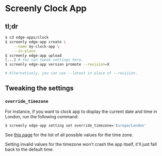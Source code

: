 # Screenly Clock App

## tl;dr

```bash
$ cd edge-apps/clock
$ screenly edge-app create \
    --name my-clock-app \
    --in-place
$ screenly edge-app upload
[...] # You can tweak settings here.
$ screenly edge-app version promote --revision=X

# Alternatively, you can use --latest in place of --revision.
```

## Tweaking the settings

### `override_timezone`

For instance, if you want to clock app to display the current date and time in London,
run the following command:

```bash
$ screenly edge-app setting set override_timezone='Europe/London'
```

See [this page](https://www.ibm.com/docs/en/cloudpakw3700/2.3.0.0?topic=SS6PD2_2.3.0/doc/psapsys_restapi/time_zone_list.htm)
for the list of all possible values for the time zone.

Setting invalid values for the timezone won't crash the app itself, it'll just fall back to the default time.
